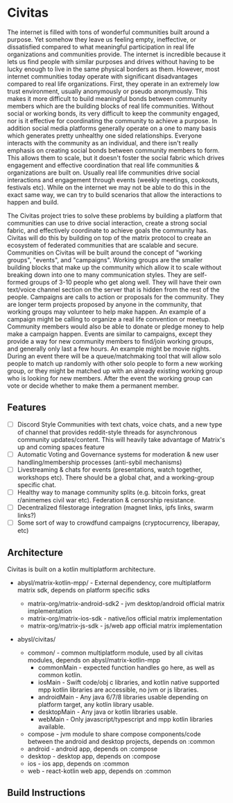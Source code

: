 # Civitas

The internet is filled with tons of wonderful communities built around a purpose. Yet somehow they leave us feeling empty, ineffective, or dissatisfied compared to what meaningful participation in real life organizations and communities provide. The internet is incredible because it lets us find people with similar purposes and drives without having to be lucky enough to live in the same physical borders as them. However, most internet communities today operate with significant disadvantages compared to real life organizations. First, they operate in an extremely low trust environment, usually anonymously or pseudo anonymously. This makes it more difficult to build meaningful bonds between community members which are the building blocks of real life communities. Without social or working bonds, its very difficult to keep the community engaged, nor is it effective for coordinating the community to achieve a purpose. In addition social media platforms generally operate on a one to many basis which generates pretty unhealthy one sided relationships. Everyone interacts with the community as an individual, and there isn't really emphasis on creating social bonds between community members to form. This allows them to scale, but it doesn't foster the social fabric which drives engagement and effective coordination that real life communities & organizations are built on. Usually real life communities drive social interactions and engagement through events (weekly meetings, cookouts, festivals etc). While on the internet we may not be able to do this in the exact same way, we can try to build scenarios that allow the interactions to happen and build.

The Civitas project tries to solve these problems by building a platform that communities can use to drive social interaction, create a strong social fabric, and effectively coordinate to achieve goals the community has. Civitas will do this by building on top of the matrix protocol to create an ecosystem of federated communities that are scalable and secure. Communities on Civitas will be built around the concept of "working groups", "events", and "campaigns". Working groups are the smaller building blocks that make up the community which allow it to scale without breaking down into one to many communication styles. They are self-formed groups of 3-10 people who get along well. They will have their own text/voice channel section on the server that is hidden from the rest of the people. Campaigns are calls to action or proposals for the community. They are longer term projects proposed by anyone in the community, that working groups may volunteer to help make happen. An example of a campaign might be calling to organize a real life convention or meetup. Community members would also be able to donate or pledge money to help make a campaign happen. Events are similar to campaigns, except they provide a way for new community members to find/join working groups, and generally only last a few hours. An example might be movie nights. During an event there will be a queue/matchmaking tool that will allow solo people to match up randomly with other solo people to form a new working group, or they might be matched up with an already existing working group who is looking for new members. After the event the working group can vote or decide whether to make them a permanent member.

## Features

- [ ] Discord Style Communities with text chats, voice chats, and a new type of channel that provides reddit-style threads for asynchronous community updates/content. This will heavily take advantage of Matrix's up and coming spaces feature
- [ ] Automatic Voting and Governance systems for moderation & new user handling/membership processes (anti-sybil mechanisms)
- [ ] Livestreaming & chats for events (presentations, watch together, workshops etc). There should be a global chat, and a working-group specific chat.
- [ ] Healthy way to manage community splits (e.g. bitcoin forks, great r/animemes civil war etc). Federation & censorship resistance.
- [ ] Decentralized filestorage integration (magnet links, ipfs links, swarm links?)
- [ ] Some sort of way to crowdfund campaigns (cryptocurrency, liberapay, etc)

## Architecture

Civitas is built on a kotlin multiplatform architecture.


- abysl/matrix-kotlin-mpp/ - External dependency, core multiplatform matrix sdk, depends on platform specific sdks
  - matrix-org/matrix-android-sdk2 - jvm desktop/android official matrix implementation
  - matrix-org/matrix-ios-sdk - native/ios official matrix implementation
  - matrix-org/matrix-js-sdk  - js/web app official matrix implementation

- abysl/civitas/
    - common/ - common multiplatform module, used by all civitas modules, depends on abysl/matrix-kotlin-mpp
        - commonMain     - expected function handles go here, as well as common kotlin.
        - iosMain        - Swift code/obj c libraries, and kotlin native supported mpp kotlin libraries are accessible, no jvm or js libraries.
        - androidMain    - Any java 6/7/8 libraries usable depending on platform target, any kotlin library usable.
        - desktopMain    - Any java or kotlin libraries usable.
        - webMain        - Only javascript/typescript and mpp kotlin libraries available.
    - compose - jvm module to share compose components/code between the android and desktop projects, depends on :common
    - android - android app, depends on :compose
    - desktop - desktop app, depends on :compose
    - ios - ios app, depends on :common
    - web - react-kotlin web app, depends on :common
    

## Build Instructions

